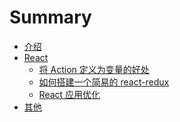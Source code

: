 # Summary

- [介绍](README.md)
- [React](./React/README.md)
  - [将 Action 定义为变量的好处](./React/Benefit_of_defined_action_type_as_variable.md)
  - [如何搭建一个简易的 react-redux](./React/How_to_build_a_simple_react-redux.md)
  - [React 应用优化](./React/The_optimization_of_react_application.md)
  <!-- - [记忆组件](./React/Memoized_component.md) -->
  <!-- - [什么是reselect](./React/What_is_reselect.md) -->
- [其他](./Other/README.md)

